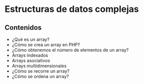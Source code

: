 # Estructuras de datos complejas

## Contenidos

* ¿Qué es un array?
* ¿Cómo se crea un array en PHP?
* ¿Cómo obtenemos el número de elementos de un array?
* Arrays indexados
* Arrays asociativos
* Arrays multidimensionales
* ¿Cómo se recorre un array?
* ¿Cómo se ordena un array?

